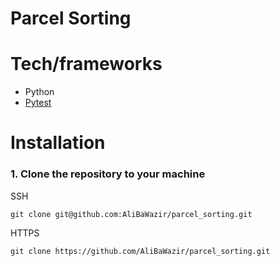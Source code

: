 # Parcel Sorting
# Tech/frameworks
* Python
* [Pytest](https://docs.pytest.org/en/stable/)

# Installation
### 1. Clone the repository to your machine

SSH
```
git clone git@github.com:AliBaWazir/parcel_sorting.git
```
HTTPS
```
git clone https://github.com/AliBaWazir/parcel_sorting.git
``` 

